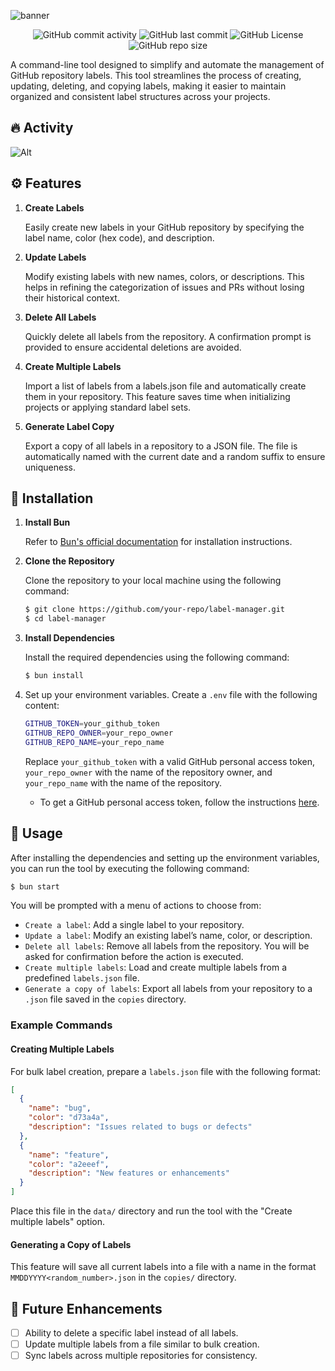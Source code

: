 ![banner](https://i.imgur.com/03Gk9V0.png)

<div align='center'>

![GitHub commit activity](https://img.shields.io/github/commit-activity/t/noeyislearning/label-manager?style=flat-square)
![GitHub last commit](https://img.shields.io/github/last-commit/noeyislearning/label-manager?style=flat-square)
![GitHub License](https://img.shields.io/github/license/noeyislearning/label-manager?style=flat-square)
![GitHub repo size](https://img.shields.io/github/repo-size/noeyislearning/label-manager?style=flat-square)

</div>

A command-line tool designed to simplify and automate the management of GitHub repository labels. This tool streamlines the process of creating, updating, deleting, and copying labels, making it easier to maintain organized and consistent label structures across your projects.

## 🔥 Activity

<div style="width: 100%">

![Alt](https://repobeats.axiom.co/api/embed/f818f5f7da9db323a050f1cb3d981968c342a9a9.svg "Repobeats analytics image")

</div>

## ⚙️ Features

1. **Create Labels**

   Easily create new labels in your GitHub repository by specifying the label name, color (hex code), and description.

2. **Update Labels**

   Modify existing labels with new names, colors, or descriptions. This helps in refining the categorization of issues and PRs without losing their historical context.

3. **Delete All Labels**

   Quickly delete all labels from the repository. A confirmation prompt is provided to ensure accidental deletions are avoided.

4. **Create Multiple Labels**

   Import a list of labels from a labels.json file and automatically create them in your repository. This feature saves time when initializing projects or applying standard label sets.

5. **Generate Label Copy**

   Export a copy of all labels in a repository to a JSON file. The file is automatically named with the current date and a random suffix to ensure uniqueness.

## 🔨 Installation

1. **Install Bun**

   Refer to [Bun's official documentation](https://bun.sh/docs) for installation instructions.

2. **Clone the Repository**

   Clone the repository to your local machine using the following command:

   ```bash
   $ git clone https://github.com/your-repo/label-manager.git
   $ cd label-manager
   ```

3. **Install Dependencies**

   Install the required dependencies using the following command:

   ```bash
   $ bun install
   ```

4. Set up your environment variables. Create a `.env` file with the following content:

   ```bash
   GITHUB_TOKEN=your_github_token
   GITHUB_REPO_OWNER=your_repo_owner
   GITHUB_REPO_NAME=your_repo_name
   ```

   Replace `your_github_token` with a valid GitHub personal access token, `your_repo_owner` with the name of the repository owner, and `your_repo_name` with the name of the repository.

   - To get a GitHub personal access token, follow the instructions [here](https://docs.github.com/en/authentication/keeping-your-account-and-data-secure/creating-a-personal-access-token).

## 🌴 Usage

After installing the dependencies and setting up the environment variables, you can run the tool by executing the following command:

```bash
$ bun start
```

You will be prompted with a menu of actions to choose from:

- `Create a label`: Add a single label to your repository.
- `Update a label`: Modify an existing label’s name, color, or description.
- `Delete all labels`: Remove all labels from the repository. You will be asked for confirmation before the action is executed.
- `Create multiple labels`: Load and create multiple labels from a predefined `labels.json` file.
- `Generate a copy of labels`: Export all labels from your repository to a `.json` file saved in the `copies` directory.

### Example Commands

#### Creating Multiple Labels

For bulk label creation, prepare a `labels.json` file with the following format:

```json
[
  {
    "name": "bug",
    "color": "d73a4a",
    "description": "Issues related to bugs or defects"
  },
  {
    "name": "feature",
    "color": "a2eeef",
    "description": "New features or enhancements"
  }
]
```

Place this file in the `data/` directory and run the tool with the "Create multiple labels" option.

#### Generating a Copy of Labels

This feature will save all current labels into a file with a name in the format `MMDDYYYY<random_number>.json` in the `copies/` directory.

## 🚧 Future Enhancements

- [ ] Ability to delete a specific label instead of all labels.
- [ ] Update multiple labels from a file similar to bulk creation.
- [ ] Sync labels across multiple repositories for consistency.
